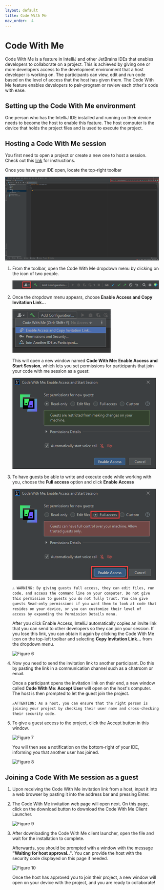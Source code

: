 ```yaml
---
layout: default
title: Code With Me
nav_order:  4
---
```



# Code With Me 
   Code With Me is a feature in IntelliJ and other JetBrains IDEs that enables developers to collaborate on a project. This is achieved by giving one or more developers access to the development environment that a host developer is working on. The participants can view, edit and run code based on the level of access that the host has given them. The Code With Me feature enables developers to pair-program or review each other's code with ease.

## Setting up the Code With Me environment 
   One person who has the IntelliJ IDE installed and running on their device needs to become the host to enable this feature. The host computer is the device that holds the project files and is used to execute the project.

## Hosting a Code With Me session

   You first need to open a project or create a new one to host a session. Check out this [link](https://daquioag.github.io/team-SAL/docs/configuration/) for instructions.

   Once you have your IDE open, locate the top-right toolbar

   ![Figure 1](../assets/images/code_with_me/figure1.png)


1. From the toolbar, open the Code With Me dropdown menu by clicking on the icon of two people.
   
   ![Figure 2](../assets/images/code_with_me/figure2.png)
   
2. Once the dropdown menu appears, choose **Enable Access and Copy Invitation Link…** 
   
   ![Figure 3](../assets/images/code_with_me/figure3.png)
   
   This will open a new window named **Code With Me: Enable Access and Start Session**, which lets you set permissions for participants that join your code with me session as a guest:
   
   ![Figure 4](../assets/images/code_with_me/figure4.png)
   
3. To have guests be able to write and execute code while working with you, choose the **Full access** option and click **Enable Access**
   
   ![Figure 5](../assets/images/code_with_me/figure5.png)
   
   ```⚠️ WARNING: By giving guests full access, they can edit files, run code, and access the command line on your computer. Do not give this permission to guests you do not fully trust. You can give guests Read-only permissions if you want them to look at code that resides on your device, or you can customize their level of   access by expanding the Permission Details menu.```
   
   After you click Enable Access, IntelliJ automatically copies an invite link that you can send to other developers so they can join your session. If you lose this link, you can obtain it again by clicking the Code With Me icon on the top-left toolbar and selecting **Copy Invitation Link…** from the dropdown menu.
   
   ![Figure 6](../assets/images/code_with_me/figure6.png)
   
4. Now you need to send the invitation link to another participant. Do this by pasting the link in a communication channel such as a chatroom or email.
   
   Once a participant opens the invitation link on their end, a new window called **Code With Me: Accept User** will open on the host's computer. The host is then prompted to let the guest join the project.
   
   ```⚠️ATTENTION: As a host, you can ensure that the right person is joining your project by checking their user name and cross-checking their security code.```
   
5. To give a guest access to the project, click the Accept button in this window.
   
   ![Figure 7](../assets/images/code_with_me/figure7.png)
   
   You will then see a notification on the bottom-right of your IDE, informing you that another user has joined.
   
   ![Figure 8](../assets/images/code_with_me/figure8.png)
   
## Joining a Code With Me session as a guest
   
1. Upon receiving the Code With Me invitation link from a host, input it into a web browser by pasting it into the address bar and pressing Enter.
   
2. The Code With Me invitation web page will open next. On this page, click on the download button to download the Code With Me Client Launcher.
   
   ![Figure 9](../assets/images/code_with_me/figure9.png)
   
3. After downloading the Code With Me client launcher, open the file and wait for the installation to complete. 
   
   Afterwards, you should be prompted with a window with the message **"Waiting for host approval.."**. You can provide the host with the security code displayed on this page if needed. 
   
   ![Figure 10](../assets/images/code_with_me/figure10.png)
   
   Once the host has approved you to join their project, a new window will open on your device with the project, and you are ready to collaborate!
